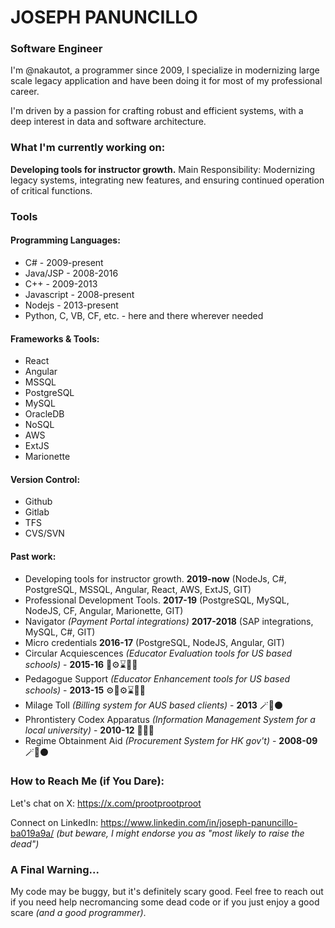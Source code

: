 # JOSEPH PANUNCILLO
### Software Engineer 

I'm @nakautot, a programmer since 2009, I specialize in modernizing large scale legacy application and have been doing it for most of my professional career.

I'm driven by a passion for crafting robust and efficient systems, with a deep interest in data and software architecture.

### What I'm currently working on:

**Developing tools for instructor growth.**
Main Responsibility: Modernizing legacy systems, integrating new features, and ensuring continued operation of critical functions.

### Tools

#### Programming Languages:

- C# - 2009-present 
- Java/JSP - 2008-2016
- C++ - 2009-2013
- Javascript - 2008-present
- Nodejs - 2013-present
- Python, C, VB, CF, etc. - here and there wherever needed

#### Frameworks & Tools:
- React
- Angular
- MSSQL
- PostgreSQL
- MySQL
- OracleDB
- NoSQL
- AWS
- ExtJS
- Marionette 

#### Version Control:
- Github
- Gitlab
- TFS
- CVS/SVN

#### Past work:

- Developing tools for instructor growth. **2019-now** (NodeJs, C#, PostgreSQL, MSSQL, Angular, React, AWS, ExtJS, GIT)
- Professional Development Tools. **2017-19** (PostgreSQL, MySQL, NodeJS, CF, Angular, Marionette, GIT)
- Navigator _(Payment Portal integrations)_ **2017-2018** (SAP integrations, MySQL, C#, GIT)
- Micro credentials **2016-17** (PostgreSQL, NodeJS, Angular, GIT)
- Circular Acquiescences _(Educator Evaluation tools for US based schools)_ - **2015-16** 🪹⚙⌛💂‍♂️
- Pedagogue Support _(Educator Enhancement tools for US based schools)_ - **2013-15** ⚙🪹⚙⌛💂‍♂️
- Milage Toll _(Billing system for AUS based clients)_ - **2013** 🪄👻⚫
- Phrontistery Codex Apparatus _(Information Management System for a local university)_ - **2010-12** 🐴📖🔨
- Regime Obtainment Aid _(Procurement System for HK gov't)_ - **2008-09** 🪄🏦⚫

### How to Reach Me (if You Dare):

Let's chat on X: https://x.com/prootprootproot

Connect on LinkedIn: https://www.linkedin.com/in/joseph-panuncillo-ba019a9a/ _(but beware, I might endorse you as "most likely to raise the dead")_

### A Final Warning...

My code may be buggy, but it's definitely scary good.  Feel free to reach out if you need help necromancing some dead code or if you just enjoy a good scare _(and a good programmer)_.
